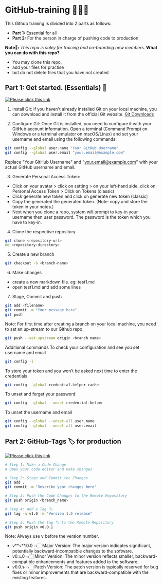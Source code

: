# GitHub-training 👨🏻‍💻
This Github training is divided into 2 parts as follows:
- **Part 1:** Essential for all
- **Part 2:** For the person in charge of pushing code to production.

**Note📝:** *This repo is soley for training and on-baording new members.* 
**What you can do with this repo?**
- You may clone this repo,
- add your files for practise
- but do not delete files that you have not created

  
## Part 1: Get started. (Essentials) 🐣
[![Please click this link](https://cdn-icons-png.flaticon.com/512/4404/4404094.png)](https://coolriots.bitrix24.com/~upNjb)

1. Install Git:
If you haven't already installed Git on your local machine, you can download and install it from the official Git website: [Git Downloads](https://git-scm.com/downloads)

2. Configure Git:
Once Git is installed, you need to configure it with your GitHub account information. Open a terminal (Command Prompt on Windows or a terminal emulator on macOS/Linux) and set your username and email using the following commands:
```bash
git config --global user.name "Your GitHub Username"
git config --global user.email "your.email@example.com"
```
Replace "Your GitHub Username" and "your.email@example.com" with your actual GitHub username and email.

3. Generate Personal Access Token:
- Click on your avatar > click on setting > on your left-hand side, click on Personal Access Token > Click on Tokens (classic)
- Click generate new token and click on generate new token (classic)
- Copy the generated the generated token. (Note: copy and store the token in your notes.)
- Next when you clone a repo, system will prompt to key-in your username then user password. The password is the token which you have to key-in.

4. Clone the respective repository
```bash
git clone <repository-url>
cd <repository-directory>
```

5. Create a new branch
```bash
git checkout -b <branch-name>
```

6. Make changes
- create a new markdown file. eg: test1.md
- open test1.md and add some lines

7. Stage, Commit and push
```bash
git add <filename>
git commit -m "Your message here"
git push
```
Note: For first time after creating a branch on your local machine, you need to set an up-stream to our Github repo.
```bash
git push --set-upstream origin <branch name>
```

Additional commands
To check your configuration and see you set username and email
```bash
git config -l
```
To store your token and you won't be asked next time to enter the credentials
```bash
git config --global credential.helper cache
```
To unset and forget your password
```bash
git config --global --unset credential.helper
```
To unset the username and email
```bash
git config --global --unset-all user.name
git config --global --unset-all user.email
```


## Part 2: GitHub-Tags 🏷️ for production
[![Please click this link](https://cdn-icons-png.flaticon.com/512/4404/4404094.png)](https://coolriots.bitrix24.com/~chaoC)

```bash
# Step 1: Make a Code Change
# Open your code editor and make changes

# Step 2: Stage and Commit the Changes
git add .
git commit -m "Describe your changes here"

# Step 3: Push the Code Changes to the Remote Repository
git push origin <branch_name>

# Step 4: Add a Tag 🏷️
git tag -a v1.0 -m "Version 1.0 release"

# Step 5: Push the Tag 🏷️ to the Remote Repository
git push origin v0.0.1
```
Note: Always use v before the version number. 
- v**⤵**.0.0 👈🏻 Major Version: The major version indicates significant, potentially backward-incompatible changes to the software.
- v0.**⤵**.0 👈🏻 Minor Version: The minor version reflects smaller, backward-compatible enhancements and features added to the software. 
- v0.0.**⤵** 👈🏻 Patch Version: The patch version is typically reserved for bug fixes or minor improvements that are backward-compatible with the existing features.


